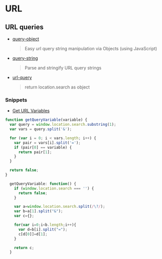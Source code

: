 # URL

## URL queries

- [query-object](https://github.com/fernandofleury/query-object)

  > Easy url query string manipulation via Objects (using JavaScript)

- [query-string](https://github.com/sindresorhus/query-string)

  > Parse and stringify URL query strings

- [url-query](https://github.com/intesso/url-query)
  > return location.search as object

### Snippets

- [Get URL Variables](https://css-tricks.com/snippets/javascript/get-url-variables/)

```js
function getQueryVariable(variable) {
  var query = window.location.search.substring(1);
  var vars = query.split('&');

  for (var i = 0; i < vars.length; i++) {
    var pair = vars[i].split('=');
    if (pair[0] == variable) {
      return pair[1];
    }
  }

  return false;
}
```

```js
  getQueryVariable: function() {
    if (window.location.search === '') {
      return false;
    }

    var a=window.location.search.split(/\?/);
    var b=a[1].split("&");
    var c={};

    for(var i=0;i<b.length;i++){
      var d=b[i].split("=");
      c[d[0]]=d[1];
    }

    return c;
  }
```
